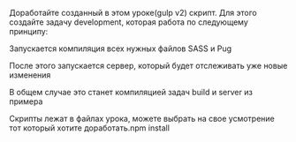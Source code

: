 Доработайте созданный в этом уроке(gulp v2) скрипт. Для этого создайте задачу development, которая работа по следующему принципу:

Запускается компиляция всех нужных файлов SASS и Pug

После этого запускается сервер, который будет отслеживать уже новые изменения

В общем случае это станет компиляцией задач build и server из примера

Скрипты лежат в файлах урока, можете выбрать на свое усмотрение тот который хотите доработать.npm install